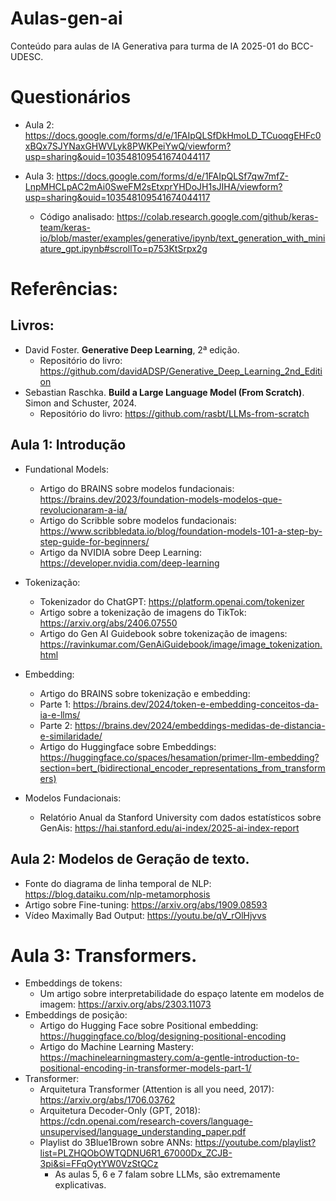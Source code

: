 # Aulas-gen-ai
Conteúdo para aulas de IA Generativa para turma de IA 2025-01 do BCC-UDESC.

# Questionários

- Aula 2: https://docs.google.com/forms/d/e/1FAIpQLSfDkHmoLD_TCuoqgEHFc0xBQx7SJYNaxGHWVLyk8PWKPeiYwQ/viewform?usp=sharing&ouid=103548109541674044117

- Aula 3: https://docs.google.com/forms/d/e/1FAIpQLSf7qw7mfZ-LnpMHCLpAC2mAi0SweFM2sEtxprYHDoJH1sJIHA/viewform?usp=sharing&ouid=103548109541674044117
  - Código analisado: https://colab.research.google.com/github/keras-team/keras-io/blob/master/examples/generative/ipynb/text_generation_with_miniature_gpt.ipynb#scrollTo=p753KtSrpx2g


# Referências:


## Livros:
- David Foster. **Generative Deep Learning**, 2ª edição.
  - Repositório do livro: https://github.com/davidADSP/Generative_Deep_Learning_2nd_Edition
- Sebastian Raschka. **Build a Large Language Model (From Scratch)**. Simon and Schuster, 2024.
  - Repositório do livro: https://github.com/rasbt/LLMs-from-scratch


## Aula 1: Introdução
- Fundational Models:
  - Artigo do BRAINS sobre modelos fundacionais: https://brains.dev/2023/foundation-models-modelos-que-revolucionaram-a-ia/
  - Artigo do Scribble sobre modelos fundacionais: https://www.scribbledata.io/blog/foundation-models-101-a-step-by-step-guide-for-beginners/
  - Artigo da NVIDIA sobre Deep Learning: https://developer.nvidia.com/deep-learning

- Tokenização:
  - Tokenizador do ChatGPT: https://platform.openai.com/tokenizer
  - Artigo sobre a tokenização de imagens do TikTok: https://arxiv.org/abs/2406.07550
  - Artigo do Gen AI Guidebook sobre tokenização de imagens: https://ravinkumar.com/GenAiGuidebook/image/image_tokenization.html

- Embedding:
  - Artigo do BRAINS sobre tokenização e embedding:
  - Parte 1: https://brains.dev/2024/token-e-embedding-conceitos-da-ia-e-llms/
  - Parte 2: https://brains.dev/2024/embeddings-medidas-de-distancia-e-similaridade/
  - Artigo do Huggingface sobre Embeddings: https://huggingface.co/spaces/hesamation/primer-llm-embedding?section=bert_(bidirectional_encoder_representations_from_transformers)

- Modelos Fundacionais:
  - Relatório Anual da Stanford University com dados estatísticos sobre GenAis: https://hai.stanford.edu/ai-index/2025-ai-index-report
 
## Aula 2: Modelos de Geração de texto.
  - Fonte do diagrama de linha temporal de NLP: https://blog.dataiku.com/nlp-metamorphosis
  - Artigo sobre Fine-tuning: https://arxiv.org/abs/1909.08593
  - Vídeo Maximally Bad Output: https://youtu.be/qV_rOlHjvvs


# Aula 3: Transformers.
  - Embeddings de tokens:
    - Um artigo sobre interpretabilidade do espaço latente em modelos de imagem: https://arxiv.org/abs/2303.11073
  - Embeddings de posição:
    - Artigo do Hugging Face sobre Positional embedding: https://huggingface.co/blog/designing-positional-encoding
    - Artigo do Machine Learning Mastery: https://machinelearningmastery.com/a-gentle-introduction-to-positional-encoding-in-transformer-models-part-1/
  - Transformer:
    - Arquitetura Transformer (Attention is all you need, 2017): https://arxiv.org/abs/1706.03762
    - Arquitetura Decoder-Only (GPT, 2018): https://cdn.openai.com/research-covers/language-unsupervised/language_understanding_paper.pdf
    - Playlist do 3Blue1Brown sobre ANNs: https://youtube.com/playlist?list=PLZHQObOWTQDNU6R1_67000Dx_ZCJB-3pi&si=FFqOytYW0VzStQCz
      - As aulas 5, 6 e 7 falam sobre LLMs, são extremamente explicativas.
  
